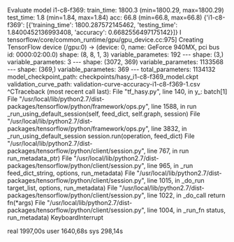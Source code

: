 Evaluate model
i1-c8-f369:
    train_time:    1800.3 (min=1800.29, max=1800.29)
    test_time:    1.8 (min=1.84, max=1.84)
    acc:        66.8 (min=66.8, max=66.8)
{'i1-c8-f369': [{'training_time': 1800.287572145462, 'testing_time': 1.8400452136993408, 'accuracy': 0.6682556497175142}]}
I tensorflow/core/common_runtime/gpu/gpu_device.cc:975] Creating TensorFlow device (/gpu:0) -> (device: 0, name: GeForce 940MX, pci bus id: 0000:02:00.0)
    shape: (8, 8, 1, 3)
    variable_parametes: 192
    ---
    shape: (3,)
    variable_parametes: 3
    ---
    shape: (3072, 369)
    variable_parametes: 1133568
    ---
    shape: (369,)
    variable_parametes: 369
    ---
total_parameters: 1134132
model_checkpoint_path: checkpoints/hasy_i1-c8-f369_model.ckpt
validation_curve_path: validation-curve-accuracy-i1-c8-f369-1.csv
^CTraceback (most recent call last):
  File "tf_hasy.py", line 140, in <module>
    y_: batch[1]
  File "/usr/local/lib/python2.7/dist-packages/tensorflow/python/framework/ops.py", line 1588, in run
    _run_using_default_session(self, feed_dict, self.graph, session)
  File "/usr/local/lib/python2.7/dist-packages/tensorflow/python/framework/ops.py", line 3832, in _run_using_default_session
    session.run(operation, feed_dict)
  File "/usr/local/lib/python2.7/dist-packages/tensorflow/python/client/session.py", line 767, in run
    run_metadata_ptr)
  File "/usr/local/lib/python2.7/dist-packages/tensorflow/python/client/session.py", line 965, in _run
    feed_dict_string, options, run_metadata)
  File "/usr/local/lib/python2.7/dist-packages/tensorflow/python/client/session.py", line 1015, in _do_run
    target_list, options, run_metadata)
  File "/usr/local/lib/python2.7/dist-packages/tensorflow/python/client/session.py", line 1022, in _do_call
    return fn(*args)
  File "/usr/local/lib/python2.7/dist-packages/tensorflow/python/client/session.py", line 1004, in _run_fn
    status, run_metadata)
KeyboardInterrupt

real    1997,00s
user    1640,68s
sys    298,14s
